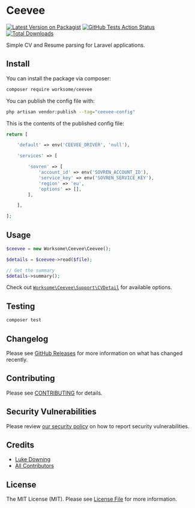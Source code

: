 # Ceevee

[![Latest Version on Packagist](https://img.shields.io/packagist/v/worksome/ceevee.svg?style=flat-square)](https://packagist.org/packages/worksome/ceevee)
[![GitHub Tests Action Status](https://img.shields.io/github/actions/workflow/status/worksome/ceevee/run-tests.yml?label=tests&style=flat-square)](https://github.com/worksome/ceevee/actions?query=workflow%3Arun-tests+branch%3Amain)
[![Total Downloads](https://img.shields.io/packagist/dt/worksome/ceevee.svg?style=flat-square)](https://packagist.org/packages/worksome/ceevee)

Simple CV and Resume parsing for Laravel applications.

## Install

You can install the package via composer:

```bash
composer require worksome/ceevee
```

You can publish the config file with:

```bash
php artisan vendor:publish --tag="ceevee-config"
```

This is the contents of the published config file:

```php
return [

    'default' => env('CEEVEE_DRIVER', 'null'),

    'services' => [

        'sovren' => [
            'account_id' => env('SOVREN_ACCOUNT_ID'),
            'service_key' => env('SOVREN_SERVICE_KEY'),
            'region' => 'eu',
            'options' => [],
        ],

    ],

];
```

## Usage

```php
$ceevee = new Worksome\Ceevee\Ceevee();

$details = $ceevee->read($file);

// Get the summary
$details->summary();
```

Check out [`Worksome\Ceevee\Support\CVDetail`](src/Support/CVDetail.php) for available options.

## Testing

```bash
composer test
```

## Changelog

Please see [GitHub Releases](https://github.com/worksome/ceevee/releases) for more information on what has changed recently.

## Contributing

Please see [CONTRIBUTING](.github/CONTRIBUTING.md) for details.

## Security Vulnerabilities

Please review [our security policy](../../security/policy) on how to report security vulnerabilities.

## Credits

- [Luke Downing](https://github.com/worksome)
- [All Contributors](../../contributors)

## License

The MIT License (MIT). Please see [License File](LICENSE.md) for more information.
